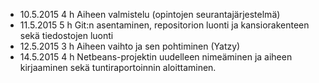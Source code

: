 * 10.5.2015 4 h Aiheen valmistelu (opintojen seurantajärjestelmä)
* 11.5.2015 5 h Git:n asentaminen, repositorion luonti ja kansiorakenteen sekä tiedostojen luonti
* 12.5.2015 3 h Aiheen vaihto ja sen pohtiminen (Yatzy)
* 14.5.2015 4 h Netbeans-projektin uudelleen nimeäminen ja aiheen kirjaaminen sekä tuntiraportoinnin aloittaminen.
